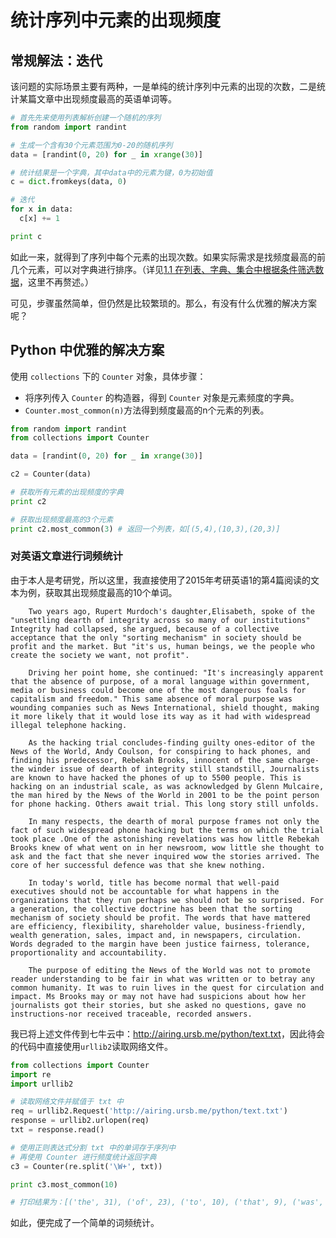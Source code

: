 # 统计序列中元素的出现频度

## 常规解法：迭代

该问题的实际场景主要有两种，一是单纯的统计序列中元素的出现的次数，二是统计某篇文章中出现频度最高的英语单词等。

```python
# 首先先来使用列表解析创建一个随机的序列
from random import randint

# 生成一个含有30个元素范围为0-20的随机序列
data = [randint(0, 20) for _ in xrange(30)]

# 统计结果是一个字典，其中data中的元素为键，0为初始值
c = dict.fromkeys(data, 0)

# 迭代
for x in data:
  c[x] += 1

print c

```

如此一来，就得到了序列中每个元素的出现次数。如果实际需求是找频度最高的前几个元素，可以对字典进行排序。（详见[1.1 在列表、字典、集合中根据条件筛选数据](https://github.com/airingursb/python-plus/blob/master/1-1.md)，这里不再赘述。）

可见，步骤虽然简单，但仍然是比较繁琐的。那么，有没有什么优雅的解决方案呢？

## Python 中优雅的解决方案

使用 `collections` 下的 `Counter` 对象，具体步骤：

- 将序列传入 `Counter` 的构造器，得到 `Counter` 对象是元素频度的字典。
- `Counter.most_common(n)`方法得到频度最高的n个元素的列表。

```python
from random import randint
from collections import Counter

data = [randint(0, 20) for _ in xrange(30)]

c2 = Counter(data)

# 获取所有元素的出现频度的字典
print c2

# 获取出现频度最高的3个元素
print c2.most_common(3) # 返回一个列表，如[(5,4),(10,3),(20,3)]

```

### 对英语文章进行词频统计

由于本人是考研党，所以这里，我直接使用了2015年考研英语1的第4篇阅读的文本为例，获取其出现频度最高的10个单词。

```
    Two years ago, Rupert Murdoch's daughter,Elisabeth, spoke of the "unsettling dearth of integrity across so many of our institutions" Integrity had collapsed, she argued, because of a collective acceptance that the only "sorting mechanism" in society should be profit and the market. But "it's us, human beings, we the people who create the society we want, not profit".

    Driving her point home, she continued: "It's increasingly apparent that the absence of purpose, of a moral language within government, media or business could become one of the most dangerous foals for capitalism and freedom." This same absence of moral purpose was wounding companies such as News International, shield thought, making it more likely that it would lose its way as it had with widespread illegal telephone hacking.

    As the hacking trial concludes-finding guilty ones-editor of the News of the World, Andy Coulson, for conspiring to hack phones, and finding his predecessor, Rebekah Brooks, innocent of the same charge-the winder issue of dearth of integrity still standstill, Journalists are known to have hacked the phones of up to 5500 people. This is hacking on an industrial scale, as was acknowledged by Glenn Mulcaire, the man hired by the News of the World in 2001 to be the point person for phone hacking. Others await trial. This long story still unfolds.

    In many respects, the dearth of moral purpose frames not only the fact of such widespread phone hacking but the terms on which the trial took place .One of the astonishing revelations was how little Rebekah Brooks knew of what went on in her newsroom, wow little she thought to ask and the fact that she never inquired wow the stories arrived. The core of her successful defence was that she knew nothing.

    In today's world, title has become normal that well-paid executives should not be accountable for what happens in the organizations that they run perhaps we should not be so surprised. For a generation, the collective doctrine has been that the sorting mechanism of society should be profit. The words that have mattered are efficiency, flexibility, shareholder value, business-friendly, wealth generation, sales, impact and, in newspapers, circulation. Words degraded to the margin have been justice fairness, tolerance, proportionality and accountability.

    The purpose of editing the News of the World was not to promote reader understanding to be fair in what was written or to betray any common humanity. It was to ruin lives in the quest for circulation and impact. Ms Brooks may or may not have had suspicions about how her journalists got their stories, but she asked no questions, gave no instructions-nor received traceable, recorded answers.

```

我已将上述文件传到七牛云中：<http://airing.ursb.me/python/text.txt>，因此待会的代码中直接使用`urllib2`读取网络文件。

```python
from collections import Counter
import re
import urllib2

# 读取网络文件并赋值于 txt 中
req = urllib2.Request('http://airing.ursb.me/python/text.txt')
response = urllib2.urlopen(req)
txt = response.read()

# 使用正则表达式分割 txt 中的单词存于序列中
# 再使用 Counter 进行频度统计返回字典
c3 = Counter(re.split('\W+', txt))

print c3.most_common(10)

# 打印结果为：[('the', 31), ('of', 23), ('to', 10), ('that', 9), ('was', 7), ('and', 7), ('in', 7), ('not', 6), ('she', 6), ('be', 6)]

```

如此，便完成了一个简单的词频统计。